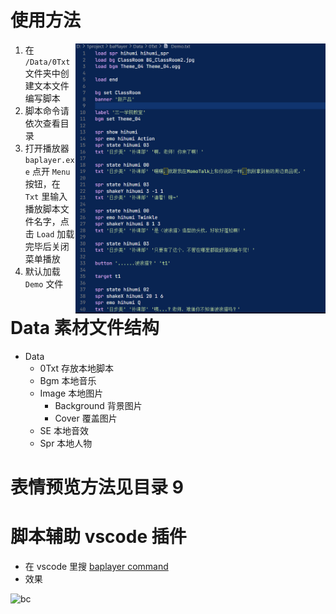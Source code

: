 # 使用方法

<img align="right" src="./Image/baplayer-command.png" width="400">

1. 在 `/Data/0Txt` 文件夹中创建文本文件编写脚本
2. 脚本命令请依次查看目录
3. 打开播放器 `baplayer.exe` 点开 `Menu` 按钮，在 `Txt` 里输入播放脚本文件名字，点击 `Load` 加载完毕后关闭菜单播放
4. 默认加载 `Demo` 文件

# Data 素材文件结构

- Data
  - 0Txt 存放本地脚本
  - Bgm 本地音乐
  - Image 本地图片
    - Background 背景图片
    - Cover 覆盖图片
  - SE 本地音效
  - Spr 本地人物

# 表情预览方法见目录 9

# 脚本辅助 vscode 插件

- 在 vscode 里搜 [baplayer command](https://marketplace.visualstudio.com/items?itemName=dzaaaaaa.baplayer-command)
- 效果

![bc](./Image/baplayer-command.gif)
